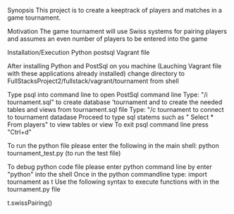 
Synopsis
This project is to create a keeptrack of players and matches in a game tournament.

Motivation
The game tournament will use Swiss systems for pairing players and assumes an even number of players to be entered into the game

Installation/Execution
Python
postsql
Vagrant file

After installing Python and PostSql on you machine (Lauching Vagrant file with these applications already installed) change directory to FullStacksProject2/fullstack/vagrant/tournament from shell

Type psql into command line to open PostSql command line
Type: "/i tournament.sql" to create database 'tournament and to create the needed tables and views from tournament.sql file
Type: "/c tournament to connect to tournament datadase
Proceed to type sql statems such as " Select * From players" to view tables or view
To exit psql command line press "Ctrl+d"

To run the python file please enter the following in the main shell:
python tournament_test.py (to run the test file)

To debug python code file please enter python command line by enter "python" into the shell
Once in the python commandline type:
import tournament as t
Use the following syntax to execute functions with in the tournament.py file

t.swissPairing()
